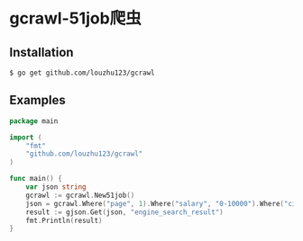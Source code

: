 # gcrawl-51job爬虫



## Installation

```
$ go get github.com/louzhu123/gcrawl
```

## Examples

```go
package main

import (
	"fmt"
	"github.com/louzhu123/gcrawl"
)

func main() {
	var json string
	gcrawl := gcrawl.New51job()
	json = gcrawl.Where("page", 1).Where("salary", "0-10000").Where("city", "广州").Get()
	result := gjson.Get(json, "engine_search_result")
	fmt.Println(result)
}

```


